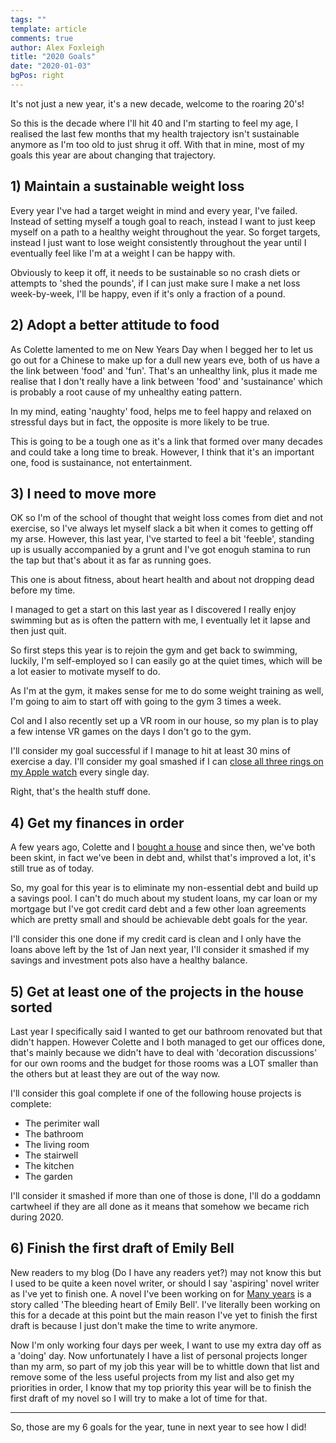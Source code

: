 ```yaml
---
tags: ""
template: article 
comments: true 
author: Alex Foxleigh
title: "2020 Goals"
date: "2020-01-03"
bgPos: right
---
```


It's not just a new year, it's a new decade, welcome to the roaring 20's!

So this is the decade where I'll hit 40 and I'm starting to feel my age, I realised the last few months that my health trajectory isn't sustainable anymore as I'm too old to just shrug it off. With that in mine, most of my goals this year are about changing that trajectory.

<!-- end -->

## 1) Maintain a sustainable weight loss

Every year I've had a target weight in mind and every year, I've failed. Instead of setting myself a tough goal to reach, instead I want to just keep myself on a path to a healthy weight throughout the year. So forget targets, instead I just want to lose weight consistently throughout the year until I eventually feel like I'm at a weight I can be happy with.

Obviously to keep it off, it needs to be sustainable so no crash diets or attempts to 'shed the pounds', if I can just make sure I make a net loss week-by-week, I'll be happy, even if it's only a fraction of a pound.


## 2) Adopt a better attitude to food

As Colette lamented to me on New Years Day when I begged her to let us go out for a Chinese to make up for a dull new years eve, both of us have a the link between 'food' and 'fun'. That's an unhealthy link, plus it made me realise that I don't really have a link between 'food' and 'sustainance' which is probably a root cause of my unhealthy eating pattern.

In my mind, eating 'naughty' food, helps me to feel happy and relaxed on stressful days but in fact, the opposite is more likely to be true.

This is going to be a tough one as it's a link that formed over many decades and could take a long time to break. However, I think that it's an important one, food is sustainance, not entertainment.

## 3) I need to move more

OK so I'm of the school of thought that weight loss comes from diet and not exercise, so I've always let myself slack a bit when it comes to getting off my arse. However, this last year, I've started to feel a bit 'feeble', standing up is usually accompanied by a grunt and I've got enoguh stamina to run the tap but that's about it as far as running goes.

This one is about fitness, about heart health and about not dropping dead before my time.

I managed to get a start on this last year as I discovered I really enjoy swimming but as is often the pattern with me, I eventually let it lapse and then just quit. 

So first steps this year is to rejoin the gym and get back to swimming, luckily, I'm self-employed so I can easily go at the quiet times, which will be a lot easier to motivate myself to do.

As I'm at the gym, it makes sense for me to do some weight training as well, I'm going to aim to start off with going to the gym 3 times a week.

Col and I also recently set up a VR room in our house, so my plan is to play a few intense VR games on the days I don't go to the gym.

I'll consider my goal successful if I manage to hit at least 30 mins of exercise a day. I'll consider my goal smashed if I can [close all three rings on my Apple watch](https://www.apple.com/uk/watch/close-your-rings/) every single day.

Right, that's the health stuff done.

## 4) Get my finances in order

A few years ago, Colette and I [bought a house](/mind-body-and-soul/2017-goals-how-did-i-do/) and since then, we've both been skint, in fact we've been in debt and, whilst that's improved a lot, it's still true as of today.

So, my goal for this year is to eliminate my non-essential debt and build up a savings pool. I can't do much about my student loans, my car loan or my mortgage but I've got credit card debt and a few other loan agreements which are pretty small and should be achievable debt goals for the year.

I'll consider this one done if my credit card is clean and I only have the loans above left by the 1st of Jan next year, I'll consider it smashed if my savings and investment pots also have a healthy balance.

## 5) Get at least one of the projects in the house sorted

Last year I specifically said I wanted to get our bathroom renovated but that didn't happen. However Colette and I both managed to get our offices done, that's mainly because we didn't have to deal with 'decoration discussions' for our own rooms and the budget for those rooms was a LOT smaller than the others but at least they are out of the way now.

I'll consider this goal complete if one of the following house projects is complete:

- The perimiter wall
- The bathroom
- The living room
- The stairwell
- The kitchen
- The garden

I'll consider it smashed if more than one of those is done, I'll do a goddamn cartwheel if they are all done as it means that somehow we became rich during 2020.

## 6) Finish the first draft of Emily Bell

New readers to my blog (Do I have any readers yet?) may not know this but I used to be quite a keen novel writer, or should I say 'aspiring' novel writer as I've yet to finish one. A novel I've been working on for [Many years](/scribblings/cover-design-for-emily-bell/) is a story called 'The bleeding heart of Emily Bell'. I've literally been working on this for a decade at this point but the main reason I've yet to finish the first draft is because I just don't make the time to write anymore.

Now I'm only working four days per week, I want to use my extra day off as a 'doing' day. Now unfortunately I have a list of personal projects longer than my arm, so part of my job this year will be to whittle down that list and remove some of the less useful projects from my list and also get my priorities in order, I know that my top priority this year will be to finish the first draft of my novel so I will try to make a lot of time for that.

--- 

So, those are my 6 goals for the year, tune in next year to see how I did!
